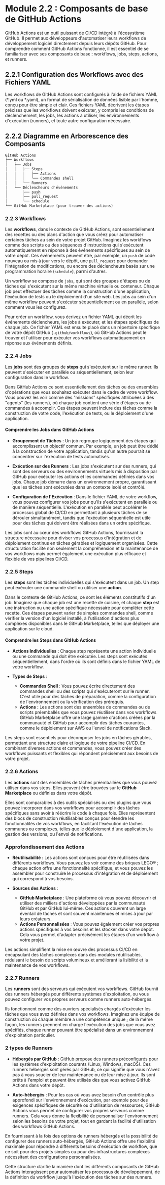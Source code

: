 # Module 2.2 : Composants de base de GitHub Actions

GitHub Actions est un outil puissant de CI/CD intégré à l'écosystème GitHub. Il permet aux développeurs d'automatiser leurs workflows de développement logiciel directement depuis leurs dépôts GitHub. Pour comprendre comment GitHub Actions fonctionne, il est essentiel de se familiariser avec ses composants de base : workflows, jobs, steps, actions, et runners.


## 2.2.1 Configuration des Workflows avec des Fichiers YAML

Les workflows de GitHub Actions sont configurés à l'aide de fichiers YAML (*.yml ou *.yaml), un format de sérialisation de données lisible par l'homme, conçu pour être simple et clair. Ces fichiers YAML décrivent les étapes précises que les workflows doivent exécuter, y compris les conditions de déclenchement, les jobs, les actions à utiliser, les environnements d'exécution (runners), et toute autre configuration nécessaire.

## 2.2.2 Diagramme en Arborescence des Composants

```md
GitHub Actions
├── Workflows
│   ├── Jobs
│   │   ├── Steps
│   │   │   ├── Actions
│   │   │   └── Commandes shell
│   │   └── Runners
│   └── Déclencheurs d'événements
│       ├── push
│       ├── pull_request
│       └── schedule
└── GitHub Marketplace (pour trouver des actions)
```

### 2.2.3 Workflows

Les **workflows**, dans le contexte de GitHub Actions, sont essentiellement des recettes ou des plans d'action que vous créez pour automatiser certaines tâches au sein de votre projet GitHub. Imaginez les workflows comme des scripts ou des séquences d'instructions qui s'exécutent automatiquement en réponse à des événements spécifiques au sein de votre dépôt. Ces événements peuvent être, par exemple, un `push` de code nouveau ou mis à jour vers le dépôt, une `pull_request` pour demander l'intégration de modifications, ou encore des déclencheurs basés sur une programmation horaire (`schedule`), parmi d'autres.

Un workflow se compose de `jobs`, qui sont des groupes d'étapes ou de tâches qui s'exécutent sur la même machine virtuelle ou conteneur. Chaque job peut effectuer des tâches comme la construction d'une application, l'exécution de tests ou le déploiement d'un site web. Les jobs au sein d'un même workflow peuvent s'exécuter séquentiellement ou en parallèle, selon comment vous les configurez.

Pour créer un workflow, vous écrivez un fichier YAML qui décrit les événements déclencheurs, les jobs à exécuter, et les étapes spécifiques de chaque job. Ce fichier YAML est ensuite placé dans un répertoire spécifique de votre dépôt GitHub (`.github/workflows`), où GitHub Actions peut le trouver et l'utiliser pour exécuter vos workflows automatiquement en réponse aux événements définis.

### 2.2.4 Jobs

Les **jobs** sont des groupes de **steps** qui s'exécutent sur le même runner. Ils peuvent s'exécuter en parallèle ou séquentiellement, selon leur configuration dans le workflow.

Dans GitHub Actions ce sont essentiellement des tâches ou des ensembles d'opérations que vous souhaitez exécuter dans le cadre de votre workflow. Vous pouvez les voir comme des "missions" spécifiques attribuées à des "agents" (les runners), où chaque job contient une série d'étapes ou de commandes à accomplir. Ces étapes peuvent inclure des tâches comme la construction de votre code, l'exécution de tests, ou le déploiement d'une application.

#### Comprendre les Jobs dans GitHub Actions

- **Groupement de Tâches** : Un job regroupe logiquement des étapes qui accomplissent un objectif commun. Par exemple, un job peut être dédié à la construction de votre application, tandis qu'un autre pourrait se concentrer sur l'exécution de tests automatisés.
  
- **Exécution sur des Runners** : Les jobs s'exécutent sur des runners, qui sont des serveurs ou des environnements virtuels mis à disposition par GitHub pour exécuter les actions et les commandes définies dans vos jobs. Chaque job démarre dans un environnement propre, garantissant que les tâches sont exécutées dans un contexte isolé et contrôlé.

- **Configuration de l'Exécution** : Dans le fichier YAML de votre workflow, vous pouvez configurer vos jobs pour qu'ils s'exécutent en parallèle ou de manière séquentielle. L'exécution en parallèle peut accélérer le processus global de CI/CD en permettant à plusieurs tâches de se dérouler simultanément, tandis que l'exécution séquentielle est utile pour des tâches qui doivent être réalisées dans un ordre spécifique.


Les jobs sont au cœur des workflows GitHub Actions, fournissant la structure nécessaire pour diviser vos processus d'intégration et de déploiement continus en tâches gérables et logiquement organisées. Cette structuration facilite non seulement la compréhension et la maintenance de vos workflows mais permet également une exécution plus efficace et flexible de vos pipelines CI/CD.

### 2.2.5 Steps

Les **steps** sont les tâches individuelles qui s'exécutent dans un job. Un step peut exécuter une commande shell ou utiliser une **action**.

Dans le contexte de GitHub Actions, ce sont les éléments constitutifs d'un job. Imaginez que chaque job est une recette de cuisine, et chaque **step** est une instruction ou une action spécifique nécessaire pour compléter cette recette. Ces étapes peuvent varier de simples commandes shell, comme vérifier la version d'un logiciel installé, à l'utilisation d'actions plus complexes disponibles dans le GitHub Marketplace, telles que déployer une application sur le cloud.

#### Comprendre les Steps dans GitHub Actions

- **Actions Individuelles** : Chaque step représente une action individuelle ou une commande qui doit être exécutée. Les steps sont exécutés séquentiellement, dans l'ordre où ils sont définis dans le fichier YAML de votre workflow.

- **Types de Steps** :
  - **Commandes Shell** : Vous pouvez écrire directement des commandes shell ou des scripts qui s'exécuteront sur le runner. C'est utile pour des tâches de préparation, comme la configuration de l'environnement ou la vérification des prérequis.
  - **Actions** : Les actions sont des ensembles de commandes ou de scripts préemballés que vous pouvez réutiliser dans vos workflows. GitHub Marketplace offre une large gamme d'actions créées par la communauté et GitHub pour accomplir des tâches courantes, comme le déploiement sur AWS ou l'envoi de notifications Slack.

Les steps sont essentiels pour décomposer les jobs en tâches gérables, permettant une structure claire et logique de votre pipeline CI/CD. En combinant diverses actions et commandes, vous pouvez créer des workflows puissants et flexibles qui répondent précisément aux besoins de votre projet.


### 2.2.6 Actions

Les **actions** sont des ensembles de tâches préemballées que vous pouvez utiliser dans vos steps. Elles peuvent être trouvées sur le **GitHub Marketplace** ou définies dans votre dépôt.

Elles sont comparables à des outils spécialisés ou des plugins que vous pouvez incorporer dans vos workflows pour accomplir des tâches spécifiques sans avoir à réécrire le code à chaque fois. Elles représentent des blocs de construction réutilisables conçus pour étendre les fonctionnalités de vos workflows, en facilitant l'exécution de tâches communes ou complexes, telles que le déploiement d'une application, la gestion des versions, ou l'envoi de notifications.

### Approfondissement des Actions

- **Réutilisabilité** : Les actions sont conçues pour être réutilisées dans différents workflows. Vous pouvez les voir comme des briques LEGO® ; chaque action offre une fonctionnalité spécifique, et vous pouvez les assembler pour construire le processus d'intégration et de déploiement qui correspond à vos besoins.

- **Sources des Actions** :
  - **GitHub Marketplace** : Une plateforme où vous pouvez découvrir et utiliser des milliers d'actions développées par la communauté GitHub et par GitHub lui-même. Ces actions couvrent un large éventail de tâches et sont souvent maintenues et mises à jour par leurs créateurs.
  - **Actions Personnalisées** : Vous pouvez également créer vos propres actions spécifiques à vos besoins et les stocker dans votre dépôt. Cela vous permet d'adapter précisément les étapes d'un workflow à votre projet.

Les actions simplifient la mise en œuvre des processus CI/CD en encapsulant des tâches complexes dans des modules réutilisables, réduisant le besoin de scripts volumineux et améliorant la lisibilité et la maintenance de vos workflows.

### 2.2.7 Runners

Les **runners** sont des serveurs qui exécutent vos workflows. GitHub fournit des runners hébergés pour différents systèmes d'exploitation, ou vous pouvez configurer vos propres serveurs comme runners auto-hébergés.

Ils fonctionnent comme des ouvriers spécialisés chargés d'exécuter les tâches que vous avez définies dans vos workflows. Imaginez une équipe de construction où chaque membre a une compétence unique ; de la même façon, les runners prennent en charge l'exécution des jobs que vous avez spécifiés, chaque runner pouvant être spécialisé dans un environnement d'exploitation particulier.

### 2 types de Runners

- **Hébergés par GitHub** : GitHub propose des runners préconfigurés pour les systèmes d'exploitation courants (Linux, Windows, macOS). Ces runners hébergés sont gérés par GitHub, ce qui signifie que vous n'avez pas à vous soucier de leur maintenance ou de leur mise à jour. Ils sont prêts à l'emploi et peuvent être utilisés dès que vous activez GitHub Actions dans votre dépôt.

- **Auto-hébergés** : Pour les cas où vous avez besoin d'un contrôle plus approfondi sur l'environnement d'exécution, par exemple pour des exigences spécifiques de sécurité ou d'utilisation de ressources, GitHub Actions vous permet de configurer vos propres serveurs comme runners. Cela vous donne la flexibilité de personnaliser l'environnement selon les besoins de votre projet, tout en gardant la facilité d'utilisation des workflows GitHub Actions.


En fournissant à la fois des options de runners hébergés et la possibilité de configurer des runners auto-hébergés, GitHub Actions offre une flexibilité maximale pour répondre à différents besoins d'exécution de workflow, que ce soit pour des projets simples ou pour des infrastructures complexes nécessitant des configurations personnalisées.

Cette structure clarifie la manière dont les différents composants de GitHub Actions interagissent pour automatiser les processus de développement, de la définition du workflow jusqu'à l'exécution des tâches sur des runners.


